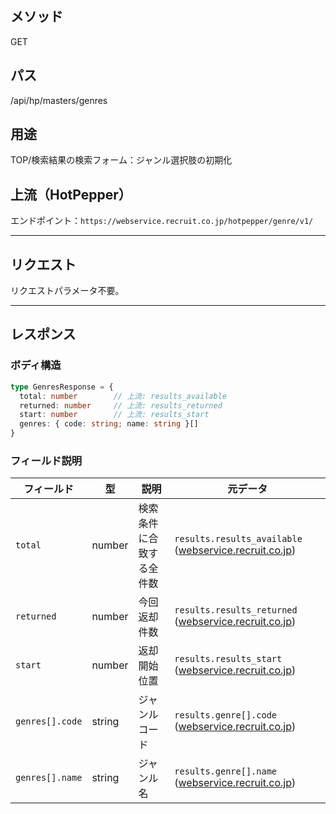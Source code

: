 ## メソッド
GET
## パス
/api/hp/masters/genres
## 用途
TOP/検索結果の検索フォーム：ジャンル選択肢の初期化
## 上流（HotPepper）
エンドポイント：`https://webservice.recruit.co.jp/hotpepper/genre/v1/`

---
## リクエスト
リクエストパラメータ不要。

---
## レスポンス
### ボディ構造
```ts
type GenresResponse = {
  total: number        // 上流: results_available
  returned: number     // 上流: results_returned
  start: number        // 上流: results_start
  genres: { code: string; name: string }[]
}
```
### フィールド説明
|フィールド|型|説明|元データ|
|---|---|---|---|
|`total`|number|検索条件に合致する全件数|`results.results_available` ([webservice.recruit.co.jp](https://webservice.recruit.co.jp/doc/hotpepper/reference.html?utm_source=chatgpt.com "ホットペッパー \| APIリファレンス"))|
|`returned`|number|今回返却件数|`results.results_returned` ([webservice.recruit.co.jp](https://webservice.recruit.co.jp/doc/hotpepper/reference.html?utm_source=chatgpt.com "ホットペッパー \| APIリファレンス"))|
|`start`|number|返却開始位置|`results.results_start` ([webservice.recruit.co.jp](https://webservice.recruit.co.jp/doc/hotpepper/reference.html?utm_source=chatgpt.com "ホットペッパー \| APIリファレンス"))|
|`genres[].code`|string|ジャンルコード|`results.genre[].code` ([webservice.recruit.co.jp](https://webservice.recruit.co.jp/doc/hotpepper/reference.html?utm_source=chatgpt.com "ホットペッパー \| APIリファレンス"))|
|`genres[].name`|string|ジャンル名|`results.genre[].name` ([webservice.recruit.co.jp](https://webservice.recruit.co.jp/doc/hotpepper/reference.html?utm_source=chatgpt.com "ホットペッパー \| APIリファレンス"))|